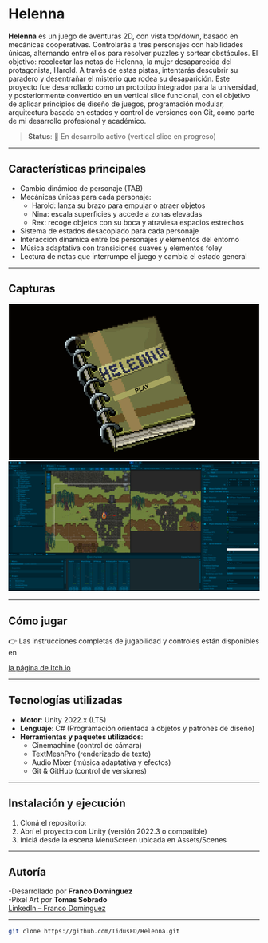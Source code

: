 # Helenna

**Helenna** es un juego de aventuras 2D, con vista top/down, basado en mecánicas cooperativas. Controlarás a tres personajes con habilidades únicas, alternando entre ellos para resolver puzzles y sortear obstáculos. El objetivo: recolectar las notas de Helenna, la mujer desaparecida del protagonista, Harold. A través de estas pistas, intentarás descubrir su paradero y desentrañar el misterio que rodea su desaparición.
Este proyecto fue desarrollado como un prototipo integrador para la universidad, y posteriormente convertido en un vertical slice funcional, con el objetivo de aplicar principios de diseño de juegos, programación modular, arquitectura basada en estados y control de versiones con Git, como parte de mi desarrollo profesional y académico.
> **Status**: 🚧 En desarrollo activo (vertical slice en progreso)
---

## Características principales

- Cambio dinámico de personaje (TAB)
- Mecánicas únicas para cada personaje:
  - Harold: lanza su brazo para empujar o atraer objetos
  - Nina: escala superficies y accede a zonas elevadas
  - Rex: recoge objetos con su boca y atraviesa espacios estrechos
- Sistema de estados desacoplado para cada personaje
- Interacción dinamica entre los personajes y elementos del entorno 
- Música adaptativa con transiciones suaves y elementos foley
- Lectura de notas que interrumpe el juego y cambia el estado general

---

## Capturas

![Menu](Screenshots/Helenna-Menu.png)
![Editor](Screenshots/helenna-editor.png)

---

## Cómo jugar

👉 Las instrucciones completas de jugabilidad y controles están disponibles en 

[la página de Itch.io](https://franco-dominguez.itch.io/helenna-prototype)

---

## Tecnologías utilizadas

- **Motor**: Unity 2022.x (LTS)
- **Lenguaje**: C# (Programación orientada a objetos y patrones de diseño)
- **Herramientas y paquetes utilizados**:
  - Cinemachine (control de cámara)
  - TextMeshPro (renderizado de texto)
  - Audio Mixer (música adaptativa y efectos)
  - Git & GitHub (control de versiones)

---

## Instalación y ejecución

1. Cloná el repositorio:
2. Abrí el proyecto con Unity (versión 2022.3 o compatible)
3. Iniciá desde la escena MenuScreen ubicada en Assets/Scenes
---

## Autoría

-Desarrollado por **Franco Dominguez**  
-Pixel Art por **Tomas Sobrado**  
[LinkedIn – Franco Dominguez](https://www.linkedin.com/in/franco-dom%C3%ADnguez-a21101274/)

---
```bash
git clone https://github.com/TidusFD/Helenna.git

